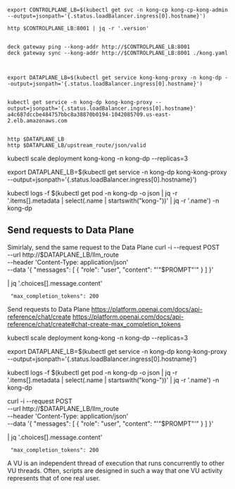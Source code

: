 
```

export CONTROLPLANE_LB=$(kubectl get svc -n kong-cp kong-cp-kong-admin --output=jsonpath='{.status.loadBalancer.ingress[0].hostname}')

http $CONTROLPLANE_LB:8001 | jq -r '.version'


deck gateway ping --kong-addr http://$CONTROLPLANE_LB:8001
deck gateway sync --kong-addr http://$CONTROLPLANE_LB:8001 ./kong.yaml



export DATAPLANE_LB=$(kubectl get service kong-kong-proxy -n kong-dp --output=jsonpath='{.status.loadBalancer.ingress[0].hostname}')


kubectl get service -n kong-dp kong-kong-proxy --output=jsonpath='{.status.loadBalancer.ingress[0].hostname}'
a4c687dccbe484757bbc8a38870b0194-1042085709.us-east-2.elb.amazonaws.com


http $DATAPLANE_LB
http $DATAPLANE_LB/upstream_route/json/valid

```



kubectl scale deployment kong-kong -n kong-dp --replicas=3

export DATAPLANE_LB=$(kubectl get service -n kong-dp kong-kong-proxy --output=jsonpath='{.status.loadBalancer.ingress[0].hostname}')

kubectl logs -f $(kubectl get pod -n kong-dp -o json | jq -r '.items[].metadata | select(.name | startswith("kong-"))' | jq -r '.name') -n kong-dp





## Send requests to Data Plane

Simirlaly, send the same request to the Data Plane
curl -i --request POST \
  --url http://$DATAPLANE_LB/llm_route \
  --header 'Content-Type: application/json' \
  --data '{
     "messages": [
       {
         "role": "user",
         "content": "'"$PROMPT"'"
       }
     ]
}'

 | jq '.choices[].message.content'



     "max_completion_tokens": 200













Send requests to Data Plane
https://platform.openai.com/docs/api-reference/chat/create
https://platform.openai.com/docs/api-reference/chat/create#chat-create-max_completion_tokens


kubectl scale deployment kong-kong -n kong-dp --replicas=3

export DATAPLANE_LB=$(kubectl get service -n kong-dp kong-kong-proxy --output=jsonpath='{.status.loadBalancer.ingress[0].hostname}')

kubectl logs -f $(kubectl get pod -n kong-dp -o json | jq -r '.items[].metadata | select(.name | startswith("kong-"))' | jq -r '.name') -n kong-dp


curl -i --request POST \
  --url http://$DATAPLANE_LB/llm_route \
  --header 'Content-Type: application/json' \
  --data '{
     "messages": [
       {
         "role": "user",
         "content": "'"$PROMPT"'"
       }
     ]
}'

 | jq '.choices[].message.content'



     "max_completion_tokens": 200







A VU is an independent thread of execution that runs concurrently to other VU threads. Often, scripts are designed in such a way that one VU activity represents that of one real user.
